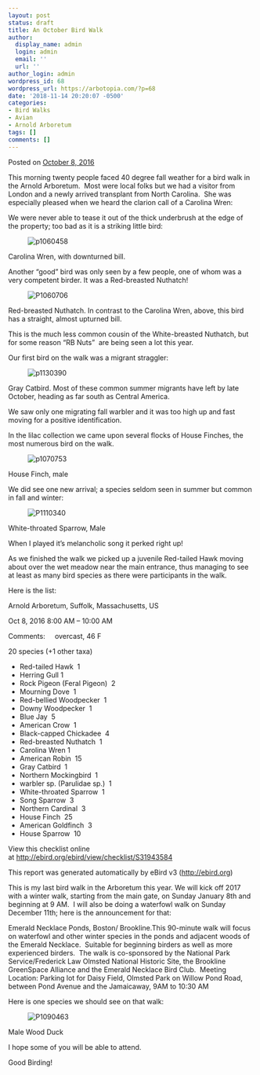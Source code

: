 ```yaml
---
layout: post
status: draft
title: An October Bird Walk
author:
  display_name: admin
  login: admin
  email: ''
  url: ''
author_login: admin
wordpress_id: 68
wordpress_url: https://arbotopia.com/?p=68
date: '2018-11-14 20:20:07 -0500'
categories:
- Bird Walks
- Avian
- Arnold Arboretum
tags: []
comments: []
---
```




<p>Posted on&nbsp;<a href="https://web.archive.org/web/20161228190641/http://www.arbotopia.com/an-october-bird-walk/">October 8, 2016</a></p>





<p>This morning twenty people faced 40 degree&nbsp;fall weather for a bird walk in the Arnold Arboretum. &nbsp;Most were local folks but we had a visitor from London and a newly arrived transplant&nbsp;from North Carolina. &nbsp;She was especially pleased when we heard the clarion call of a Carolina Wren:</p>





<p>We were never able to tease it out of the thick underbrush at the edge of the property; too bad as it&nbsp;is a striking little bird:</p>


<p><!-- wp:image {"id":1321} --></p>
<figure class="wp-block-image"><img src="https://web.archive.org/web/20161228190641im_/http://www.arbotopia.com/wp-content/uploads/2016/10/P1060458.jpg" alt="p1060458" class="wp-image-1321"/></figure>





<p>Carolina Wren, with downturned bill.</p>





<p>Another &ldquo;good&rdquo; bird was only seen by a few people, one of whom was a very competent birder. It was a Red-breasted Nuthatch!</p>


<p><!-- wp:image {"id":405} --></p>
<figure class="wp-block-image"><img src="https://web.archive.org/web/20161228190641im_/http://www.arbotopia.com/wp-content/uploads/2013/04/P1060706.jpg" alt="P1060706" class="wp-image-405"/></figure>





<p>Red-breasted Nuthatch. In contrast to the Carolina Wren, above, this bird has a straight, almost upturned bill.</p>





<p>This is the much less common cousin of the White-breasted Nuthatch, but for some reason &ldquo;RB Nuts&rdquo; &nbsp;are being seen a lot this year.</p>





<p>Our first bird on the walk was a migrant straggler:</p>


<p><!-- wp:image {"id":1322} --></p>
<figure class="wp-block-image"><img src="https://web.archive.org/web/20161228190641im_/http://www.arbotopia.com/wp-content/uploads/2016/10/P1130390.jpg" alt="p1130390" class="wp-image-1322"/></figure>





<p>Gray Catbird. Most of these common summer migrants have left by late October, heading as far south as Central America.</p>





<p>We saw only one migrating fall warbler and it was too high up and fast moving for a positive identification.</p>





<p>In the lilac collection we came upon several flocks of House Finches, the most numerous&nbsp;bird on the walk.</p>


<p><!-- wp:image {"id":1324} --></p>
<figure class="wp-block-image"><img src="https://web.archive.org/web/20161228190641im_/http://www.arbotopia.com/wp-content/uploads/2016/10/P1070753.jpg" alt="p1070753" class="wp-image-1324"/></figure>





<p>House Finch, male</p>





<p>We did see one new&nbsp;arrival; a species seldom seen&nbsp;in summer but common in fall and winter:</p>


<p><!-- wp:image {"id":1232} --></p>
<figure class="wp-block-image"><img src="https://web.archive.org/web/20161228190641im_/http://www.arbotopia.com/wp-content/uploads/2016/04/P1110340.jpg" alt="P1110340" class="wp-image-1232"/></figure>





<p>White-throated Sparrow, Male</p>





<p>When I played it&rsquo;s melancholic song it perked right up!</p>





<p>As we finished the walk we picked up a juvenile Red-tailed Hawk moving about over the wet meadow near the main entrance, thus managing to see at least as many bird species as there were participants in the walk.</p>





<p>Here is the list:</p>





<p>Arnold Arboretum, Suffolk, Massachusetts, US</p>





<p>Oct 8, 2016 8:00 AM &ndash; 10:00 AM</p>





<p>Comments: &nbsp;&nbsp;&nbsp;&nbsp;overcast, 46 F</p>





<p>20 species (+1 other taxa)</p>


<p><!-- wp:list --></p>
<ul>
<li>Red-tailed Hawk &nbsp;1</li>
<li>Herring Gull 1</li>
<li>Rock Pigeon (Feral Pigeon) &nbsp;2</li>
<li>Mourning Dove &nbsp;1</li>
<li>Red-bellied Woodpecker &nbsp;1</li>
<li>Downy Woodpecker &nbsp;1</li>
<li>Blue Jay &nbsp;5</li>
<li>American Crow &nbsp;1</li>
<li>Black-capped Chickadee &nbsp;4</li>
<li>Red-breasted Nuthatch &nbsp;1</li>
<li>Carolina Wren 1</li>
<li>American Robin &nbsp;15</li>
<li>Gray Catbird &nbsp;1</li>
<li>Northern Mockingbird &nbsp;1</li>
<li>warbler sp. (Parulidae sp.) &nbsp;1</li>
<li>White-throated Sparrow &nbsp;1</li>
<li>Song Sparrow &nbsp;3</li>
<li>Northern Cardinal &nbsp;3</li>
<li>House Finch &nbsp;25</li>
<li>American Goldfinch &nbsp;3</li>
<li>House Sparrow &nbsp;10</li>
</ul>
<p><!-- /wp:list --></p>



<p>View this checklist online at&nbsp;<a href="http://ebird.org/ebird/view/checklist/S31943584">http://ebird.org/ebird/view/checklist/S31943584</a></p>





<p>This report was generated automatically by eBird v3 (<a href="https://web.archive.org/web/20161228190641/http://ebird.org/">http://ebird.org</a>)</p>





<p>This is my last bird walk in the Arboretum this year. We will kick off 2017 with a winter walk, starting&nbsp;from the main gate, on Sunday January 8th and beginning at 9 AM. &nbsp;I will also be doing a waterfowl walk on Sunday December 11th; here is the announcement for&nbsp;that:</p>





<p>Emerald Necklace Ponds, Boston/ Brookline.This 90-minute walk will focus on waterfowl and other winter species in the ponds and adjacent woods of the Emerald Necklace.&nbsp; Suitable for beginning birders as well as more experienced birders.&nbsp; The walk is co-sponsored by the National Park Service/Frederick Law Olmsted National Historic Site, the Brookline GreenSpace Alliance and the Emerald Necklace Bird Club. &nbsp;Meeting Location: Parking lot for Daisy Field, Olmsted Park on Willow Pond Road, between Pond Avenue and the Jamaicaway, 9AM to 10:30 AM</p>





<p>Here is&nbsp;one species&nbsp;we should see on that walk:</p>


<p><!-- wp:image {"id":1216} --></p>
<figure class="wp-block-image"><img src="https://web.archive.org/web/20161228190641im_/http://www.arbotopia.com/wp-content/uploads/2016/04/P1090463.jpg" alt="P1090463" class="wp-image-1216"/></figure>





<p>Male Wood Duck</p>





<p>I hope some of you will be able to attend.</p>





<p>Good Birding!</p>


